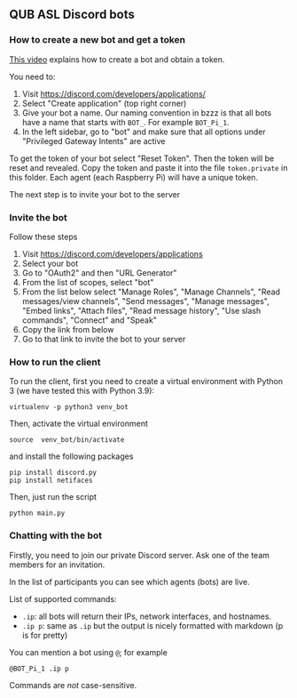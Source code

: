 ## QUB ASL Discord bots

### How to create a new bot and get a token

[This video](https://discord.is-serious.business/6fd481.mp4) explains how to create a bot and obtain a token. 

You need to:

1. Visit https://discord.com/developers/applications/
2. Select "Create application" (top right corner)
3. Give your bot a name. Our naming convention in bzzz is that all bots have a name that starts with `BOT_`. For example `BOT_Pi_1`.
4. In the left sidebar, go to "bot" and make sure that all options under "Privileged Gateway Intents" are active

To get the token of your bot select "Reset Token". Then the token will be reset and revealed. Copy the token and paste it into the file `token.private` in this folder. Each agent (each Raspberry Pi) will have a unique token.


The next step is to invite your bot to the server

### Invite the bot

Follow these steps

1. Visit https://discord.com/developers/applications
2. Select your bot
3. Go to "OAuth2" and then "URL Generator"
4. From the list of scopes, select "bot"
5. From the list below select "Manage Roles", "Manage Channels", "Read messages/view channels", "Send messages", "Manage messages", "Embed links", "Attach files", "Read message history", "Use slash commands", "Connect" and "Speak"
6. Copy the link from below
7. Go to that link to invite the bot to your server


### How to run the client

To run the client, first you need to create a virtual environment with Python 3 (we have tested this with Python 3.9):

```
virtualenv -p python3 venv_bot
```

Then, activate the virtual environment

```
source  venv_bot/bin/activate
```

and install the following packages

```
pip install discord.py
pip install netifaces
```

Then, just run the script

```
python main.py
```

### Chatting with the bot

Firstly, you need to join our private Discord server. Ask one of the team members for an invitation.

In the list of participants you can see which agents (bots) are live. 

List of supported commands:

- `.ip`: all bots will return their IPs, network interfaces, and hostnames. 
- `.ip p`: same as `.ip` but the output is nicely formatted with markdown (p is for pretty)

You can mention a bot using `@`; for example

`@BOT_Pi_1 .ip p`

Commands are _not_ case-sensitive.